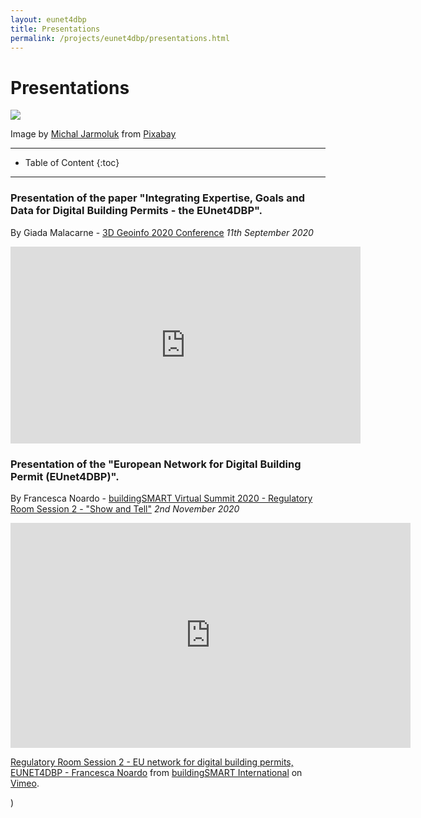 ```yaml
---
layout: eunet4dbp
title: Presentations
permalink: /projects/eunet4dbp/presentations.html
---
```




<h1>Presentations</h1>


<div class="row">
  <div class="col-sm-12 col-xs-12"><img class="img-responsive" src="{{ "/projects/eunet4dbp/img/presentations.jpg" }}" style="max-height: 500px"></div>
</div>

Image by [Michal Jarmoluk](https://pixabay.com/users/jarmoluk-143740/?utm_source=link-attribution&utm_medium=referral&utm_campaign=image&utm_content=561388) from [Pixabay](https://pixabay.com) 
- - -

* Table of Content
{:toc}

- - -

### Presentation of the paper "Integrating Expertise, Goals and Data for Digital Building Permits - the EUnet4DBP".

By Giada Malacarne - [3D Geoinfo 2020 Conference](https://www.ucl.ac.uk/3dgeoinfo/) *11th September 2020*

<iframe width="560" height="315" src="https://www.youtube.com/embed/jcRu-pse2Zk" frameborder="0" allow="accelerometer; autoplay; encrypted-media; gyroscope; picture-in-picture" allowfullscreen></iframe>


### Presentation of the "European Network for Digital Building Permit (EUnet4DBP)".

By Francesca Noardo - [buildingSMART Virtual Summit 2020 - Regulatory Room Session 2 - "Show and Tell"](https://summit.buildingsmart.org/s/virtual-summit/home) *2nd November 2020*

<iframe src="https://player.vimeo.com/video/484445011" width="640" height="360" frameborder="0" allow="autoplay; fullscreen" allowfullscreen></iframe>
<p><a href="https://vimeo.com/484445011">Regulatory Room Session 2 - EU network for digital building permits, EUNET4DBP - Francesca Noardo</a> from <a href="https://vimeo.com/user94789481">buildingSMART International</a> on <a href="https://vimeo.com">Vimeo</a>.</p>)